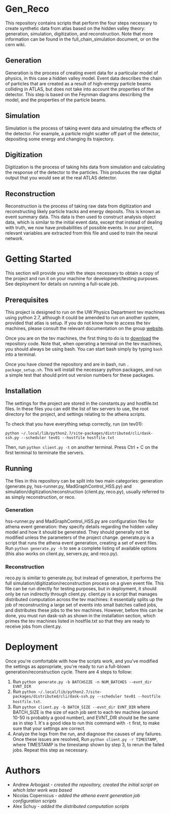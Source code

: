 # Gen_Reco
This repository contains scripts that perform the four steps necessary to create synthetic data from atlas based on the hidden valley theory: generation, simulation, digitization, and reconstruction. Note that more information can be found in the full_chain_simulation document, or on the cern wiki. 

## Generation
Generation is the process of creating event data for a particular model of physics, in this case a hidden valley model. Event data describes the chain of particles that are created as a result of high-energy particle beams colliding in ATLAS, but does not take into account the properties of the detector. This step is based on the Feynman diagrams describing the model, and the properties of the particle beams.

## Simulation
Simulation is the process of taking event data and simulating the effects of the detector. For example, a particle might scatter off part of the detector, depositing some energy and changing its trajectory.

## Digitization
Digitization is the process of taking hits data from simulation and calculating the response of the detector to the particles. This produces the raw digital output that you would see at the real ATLAS detector.

## Reconstruction
Reconstruction is the process of taking raw data from digitization and reconstructing likely particle tracks and energy deposits. This is known as event summary data. This data is then used to construct analysis object data, which is similar to the initial event data, except that instead of dealing with truth, we now have probabilities of possible events. In our project, relevant variables are extracted from this file and used to train the neural network.

# Getting Started
This section will provide you with the steps necessary to obtain a copy of the project and run it on your machine for development/testing purposes. See deployment for details on running a full-scale job.

## Prerequisites
This project is designed to run on the UW Physics Department tev machines using python 2.7, although it could be amended to run on another system, provided that atlas is setup. If you do not know how to access the tev machines, please consult the relevant documentation on the group [website](charm.epe.phys.washington.edu:8080).

Once you are on the tev machines, the first thing to do is to [download](https://help.github.com/articles/cloning-a-repository/) the repository code. Note that, when operating a terminal on the tev machines, you should always be using bash. You can start bash simply by typing `bash` into a terminal.

Once you have cloned the repository and are in bash, run `. package_setup.sh`. This will install the necessary python packages, and run a simple test that should print out version numbers for these packages.

## Installation
The settings for the project are stored in the constants.py and hostfile.txt files. In these files you can edit the list of tev servers to use, the root directory for the project, and settings relating to the athena scripts.

To check that you have everything setup correctly, run (on tev01):
```
python ~/.local/lib/python2.7/site-packages/distributed/cli/dask-ssh.py --scheduler tev01 --hostfile hostfile.txt
```
Then, run `python client.py -t` on another terminal. Press Ctrl + C on the first terminal to terminate the servers.

## Running
The files in this repository can be split into two main categories: generation (generate.py, hss-runner.py, MadGraphControl_HSS.py) and simulation/digitization/reconstruction (client.py, reco.py), usually referred to as simply reconstruction, or reco.

### Generation
hss-runner.py and MadGraphControl_HSS.py are configuration files for athena event generation: they specify details regarding the hidden valley model and how it should be generated. They should generally not be modified unless the parameters of the project change. generate.py is a script that runs the athena event generation, creating a set of event files. Run `python generate.py -h` to see a complete listing of available options (this also works on client.py, servers.py, and reco.py).

### Reconstruction
reco.py is similar to generate.py, but instead of generation, it performs the full simulation/digitization/reconstruction process on a given event file. This file can be run directly for testing purposes, but in deployment, it should only be run indirectly through client.py. client.py is a script that manages distributed computation across the tev machines: it essentially splits up the job of reconstructing a large set of events into small batches called jobs, and distributes these jobs to the tev machines. However, before this can be done, you must run dask-ssh as shown in the installation section, which primes the tev machines listed in hostfile.txt so that they are ready to receive jobs from client.py.

# Deployment
Once you're comfortable with how the scripts work, and you've modified the settings as appropriate, you're ready to run a full-blown generation/reconstruction cycle. There are 4 steps to follow:
1. Run `python generate.py -b BATCHSIZE -n NUM_BATCHES --evnt_dir EVNT_DIR`
2. Run `python ~/.local/lib/python2.7/site-packages/distributed/cli/dask-ssh.py --scheduler tev01 --hostfile hostfile.txt`.
3. Run `python client.py -b BATCH_SIZE --evnt_dir EVNT_DIR` where BATCH_SIZE is the size of each job sent to each tev machine (around 10-50 is probably a good number), and EVNT_DIR should be the same as in step 1. It's a good idea to run this command with `-t` first, to make sure that your settings are correct.
4. Analyze the logs from the run, and diagnose the causes of any failures. Once these issues are resolved, Run `python client.py -r TIMESTAMP`, where TIMESTAMP is the timestamp shown by step 3, to rerun the failed jobs. Repeat this step as necessary.

# Authors
* Andrew Arbogast - *created the repository, created the initial script on which later work was based*
* Nicolas Copernicus - *added the athena event generation job configuration scripts*
* Alex Schuy - *added the distributed computation scripts*
